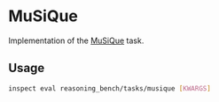# MuSiQue

Implementation of the [MuSiQue](https://arxiv.org/abs/2108.00573) task.

## Usage

```bash
inspect eval reasoning_bench/tasks/musique [KWARGS]
```

